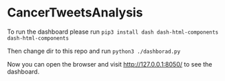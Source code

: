 # CancerTweetsAnalysis

To run the dashboard please run
`pip3 install dash dash-html-components dash-html-components`

Then change dir to this repo and run
`python3 ./dashborad.py`

Now you can open the browser and visit http://127.0.0.1:8050/ to see the dashboard.